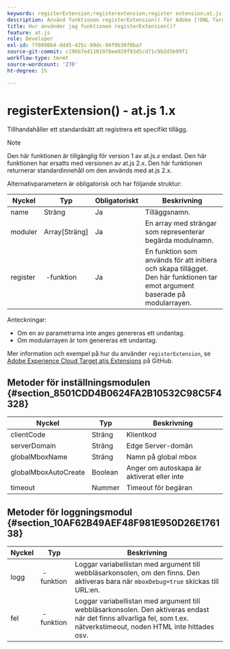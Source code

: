 ```yaml
---
keywords: registerExtension;registerextension;register extension;at.js;functions;function;clientCode;serverDomain;globalMboxName;globalMboxAutoCreate;timeout
description: Använd funktionen registerExtension() för Adobe [!DNL Target] at.js JavaScript-bibliotek för att registrera ett specifikt tillägg. (at.js 1.x)
title: Hur använder jag funktionen registerExtension()?
feature: at.js
role: Developer
exl-id: 7f0898b4-ddd5-425c-99dc-94f9b30f8ba7
source-git-commit: c196b7e41101978ee029f93d5cd71c9b2d5b99f1
workflow-type: tm+mt
source-wordcount: '270'
ht-degree: 1%

---
```


# registerExtension() - at.js 1.x

Tillhandahåller ett standardsätt att registrera ett specifikt tillägg.

>[!NOTE]
>
>Den här funktionen är tillgänglig för version 1 av at.js.*x* endast. Den här funktionen har ersatts med versionen av at.js 2.x. Den här funktionen returnerar standardinnehåll om den används med at.js 2.x.

Alternativparametern är obligatorisk och har följande struktur:

| Nyckel | Typ | Obligatoriskt | Beskrivning |
|--- |--- |--- |--- |
| name | Sträng | Ja | Tilläggsnamn. |
| moduler | Array[Sträng] | Ja | En array med strängar som representerar begärda modulnamn. |
| register |  -funktion | Ja | En funktion som används för att initiera och skapa tillägget. Den här funktionen tar emot argument baserade på modularrayen. |

Anteckningar:

* Om en av parametrarna inte anges genereras ett undantag.
* Om modularrayen är tom genereras ett undantag.

Mer information och exempel på hur du använder `registerExtension`, se [Adobe Experience Cloud Target atjs Extensions](https://github.com/Adobe-Marketing-Cloud/target-atjs-extensions) på GitHub.

## Metoder för inställningsmodulen {#section_8501CDD4B0624FA2B10532C98C5F4328}

| Nyckel | Typ | Beskrivning |
|--- |--- |--- |
| clientCode | Sträng | Klientkod |
| serverDomain | Sträng | Edge Server-domän |
| globalMboxName | Sträng | Namn på global mbox |
| globalMboxAutoCreate | Boolean | Anger om autoskapa är aktiverat eller inte |
| timeout | Nummer | Timeout för begäran |

## Metoder för loggningsmodul {#section_10AF62B49AEF48F981E950D26E176138}

| Nyckel | Typ | Beskrivning |
|--- |--- |--- |
| logg |  -funktion | Loggar variabellistan med argument till webbläsarkonsolen, om den finns. Den aktiveras bara när `mboxDebug=true` skickas till URL:en. |
| fel |  -funktion | Loggar variabellistan med argument till webbläsarkonsolen. Den aktiveras endast när det finns allvarliga fel, som t.ex. nätverkstimeout, noden HTML inte hittades osv. |
